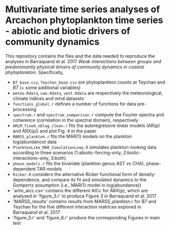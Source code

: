 # Multivariate time series analyses of Arcachon phytoplankton time series - abiotic and biotic drivers of community dynamics
This repository contains the files and the data needed to reproduce the analyses in Barraquand et al. 2017 *Weak interactions between groups and predominantly physical drivers of community dynamics in coastal phytoplankton*. Specifically, 

* `B7_base.csv`, `Teychan_base.csv` are phytoplankton counts at Teychan and B7 (+ some additional variables)
* `meteo.Rdata`, `nao.Rdata`, `vent.Rdata` are respectively the meteorological, climate indices and wind datasets
* `functions_global.r` defines a number of functions for data pre-processing
* `spectrum.r` and `spectrum_comparison.r` compute the Fourier spectra and coherence (correlation in the spectral domain), respectively
* `ARLM_fixed_nblag_clean.r` fits the autoregressive linear models (AR(p) and ARX(p)) and plot Fig. 4 in the paper
* `MARSS_plankton.r` fits the MAR(1) models on the plankton log(abundance) data
* `PlanktonLike_MAR_SimulationLoop.R` simulates plankton-looking data according to three scenarios (1:abiotic-forcing-only, 2:biotic-interactions-only, 3:both)
* `phase_models.r` fits the bivariate (plankton genus AST vs CHA), phase-dependent TAR models
* `Ricker.R` considers the alternative Ricker functional form of density-dependence, and compare its fit and simulated dynamics to the Gompertz assumption (i.e., MAR(1) model in log(abundance)) 
* 'arlm_aicc.csv' contains the different AICc for ARX(p), which are analysed in 'figure_3.r' to produce Figure 3 in Barraquand et al. 2017
* 'MARSS_results' contains results from MARSS_plankton.r for B7 and Teychan for the five different interaction matrices explored in Barraquand et al. 2017
* 'figure_5.r' and 'figure_6.r' produce the corresponding Figures in main text

